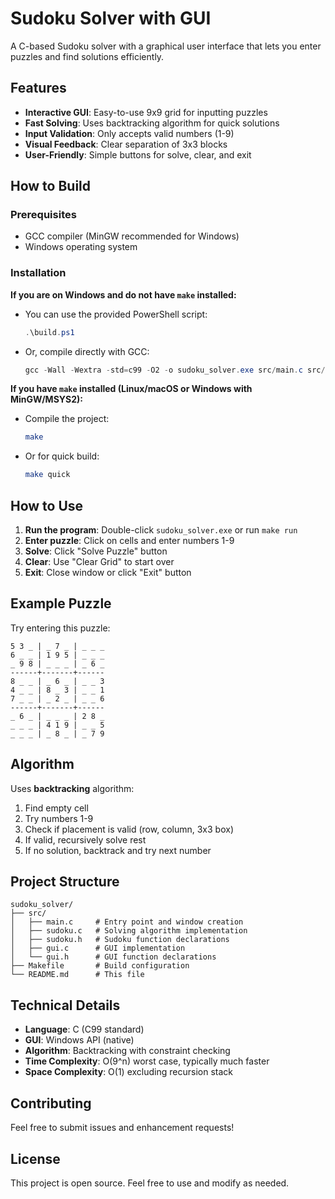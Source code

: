 # Sudoku Solver with GUI

A C-based Sudoku solver with a graphical user interface that lets you enter puzzles and find solutions efficiently.

## Features

- **Interactive GUI**: Easy-to-use 9x9 grid for inputting puzzles
- **Fast Solving**: Uses backtracking algorithm for quick solutions
- **Input Validation**: Only accepts valid numbers (1-9)
- **Visual Feedback**: Clear separation of 3x3 blocks
- **User-Friendly**: Simple buttons for solve, clear, and exit

## How to Build

### Prerequisites
- GCC compiler (MinGW recommended for Windows)
- Windows operating system

### Installation

**If you are on Windows and do not have `make` installed:**
- You can use the provided PowerShell script:
  ```powershell
  .\build.ps1
  ```
- Or, compile directly with GCC:
  ```powershell
  gcc -Wall -Wextra -std=c99 -O2 -o sudoku_solver.exe src/main.c src/sudoku.c src/gui.c -lgdi32 -luser32 -lkernel32
  ```

**If you have `make` installed (Linux/macOS or Windows with MinGW/MSYS2):**
- Compile the project:
  ```sh
  make
  ```
- Or for quick build:
  ```sh
  make quick
  ```

## How to Use

1. **Run the program**: Double-click `sudoku_solver.exe` or run `make run`
2. **Enter puzzle**: Click on cells and enter numbers 1-9
3. **Solve**: Click "Solve Puzzle" button
4. **Clear**: Use "Clear Grid" to start over
5. **Exit**: Close window or click "Exit" button

## Example Puzzle

Try entering this puzzle:
```
5 3 _ | _ 7 _ | _ _ _
6 _ _ | 1 9 5 | _ _ _
_ 9 8 | _ _ _ | _ 6 _
------+-------+------
8 _ _ | _ 6 _ | _ _ 3
4 _ _ | 8 _ 3 | _ _ 1
7 _ _ | _ 2 _ | _ _ 6
------+-------+------
_ 6 _ | _ _ _ | 2 8 _
_ _ _ | 4 1 9 | _ _ 5
_ _ _ | _ 8 _ | _ 7 9
```

## Algorithm

Uses **backtracking** algorithm:
1. Find empty cell
2. Try numbers 1-9
3. Check if placement is valid (row, column, 3x3 box)
4. If valid, recursively solve rest
5. If no solution, backtrack and try next number

## Project Structure

```
sudoku_solver/
├── src/
│   ├── main.c     # Entry point and window creation
│   ├── sudoku.c   # Solving algorithm implementation
│   ├── sudoku.h   # Sudoku function declarations
│   ├── gui.c      # GUI implementation
│   └── gui.h      # GUI function declarations
├── Makefile       # Build configuration
└── README.md      # This file
```

## Technical Details

- **Language**: C (C99 standard)
- **GUI**: Windows API (native)
- **Algorithm**: Backtracking with constraint checking
- **Time Complexity**: O(9^n) worst case, typically much faster
- **Space Complexity**: O(1) excluding recursion stack

## Contributing

Feel free to submit issues and enhancement requests!

## License

This project is open source. Feel free to use and modify as needed.
